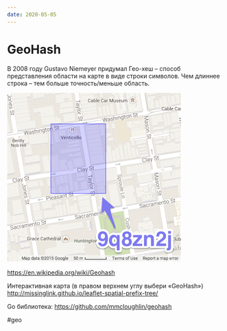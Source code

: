 ```yaml
---
date: 2020-05-05
---
```


# GeoHash

В 2008 году Gustavo Niemeyer придумал Гео-хеш – способ представления области на карте в виде строки символов.
Чем длиннее строка – тем больше точность/меньше область.

![GeoHash demo](geohash.png "GeoHash demo")

https://en.wikipedia.org/wiki/Geohash

Интерактивная карта (в правом верхнем углу выбери «GeoHash»)
http://missinglink.github.io/leaflet-spatial-prefix-tree/

Go библиотека: https://github.com/mmcloughlin/geohash

#geo
